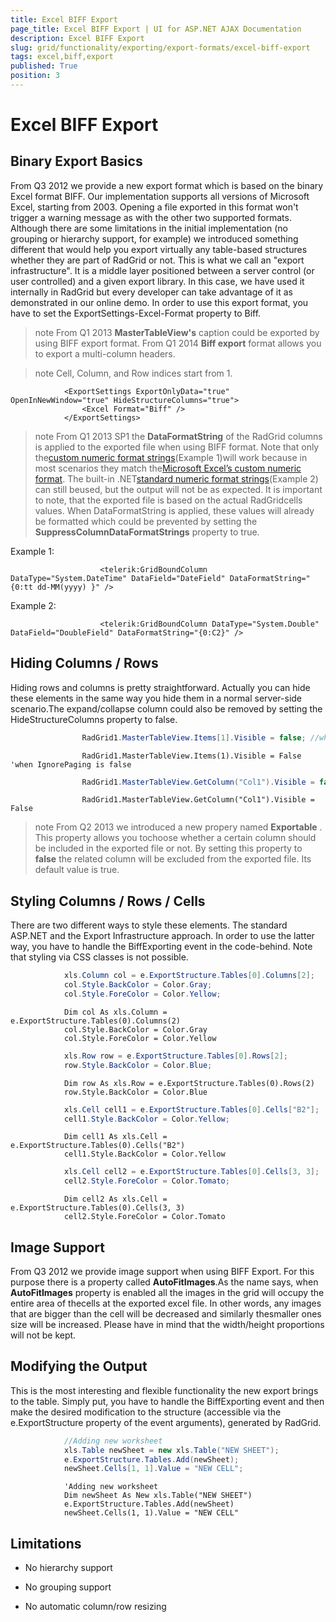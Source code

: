```yaml
---
title: Excel BIFF Export
page_title: Excel BIFF Export | UI for ASP.NET AJAX Documentation
description: Excel BIFF Export
slug: grid/functionality/exporting/export-formats/excel-biff-export
tags: excel,biff,export
published: True
position: 3
---
```


# Excel BIFF Export



## Binary Export Basics

From Q3 2012 we provide a new export format which is based on the binary Excel format BIFF. Our implementation supports all versions of Microsoft Excel, starting from 2003. Opening a file exported in this format won't trigger a warning message as with the other two supported formats. Although there are some limitations in the initial implementation (no grouping or hierarchy support, for example) we introduced something different that would help you export virtually any table-based structures whether they are part of RadGrid or not. This is what we call an "export infrastructure". It is a middle layer positioned between a server control (or user controlled) and a given export library. In this case, we have used it internally in RadGrid but every developer can take advantage of it as demonstrated in our online demo. In order to use this export format, you have to set the ExportSettings-Excel-Format property to Biff.

>note From Q1 2013 __MasterTableView's__ caption could be exported by using BIFF export format.
>From Q1 2014 __Biff export__ format allows you to export a multi-column headers.
>


>note Cell, Column, and Row indices start from 1.
>


````ASPNET
	        <ExportSettings ExportOnlyData="true" OpenInNewWindow="true" HideStructureColumns="true">
	            <Excel Format="Biff" />
	        </ExportSettings>
````



>note From Q1 2013 SP1 the __DataFormatString__ of the RadGrid columns is applied to the exported file when using BIFF format. Note that only the[custom numeric format strings](http://msdn.microsoft.com/en-us/library/0c899ak8%28v=vs.71%29.aspx)(Example 1)will work because in most scenarios they match the[Microsoft Excel’s custom numeric format](http://office.microsoft.com/en-gb/excel-help/create-a-custom-number-format-HP010342372.aspx). The built-in .NET[standard numeric format strings](http://msdn.microsoft.com/en-us/library/dwhawy9k%28v=vs.71%29.aspx)(Example 2) can still beused, but the output will not be as expected. It is important to note, that the exported file is based on the actual RadGridcells values. When DataFormatString is applied, these values will already be formatted which could be prevented by setting the __SuppressColumnDataFormatStrings__ property to true.
>


Example 1:

````ASPNET
	                <telerik:GridBoundColumn DataType="System.DateTime" DataField="DateField" DataFormatString="{0:tt dd-MM(yyyy) }" />
````



Example 2:

````ASPNET
	                <telerik:GridBoundColumn DataType="System.Double" DataField="DoubleField" DataFormatString="{0:C2}" />
````



## Hiding Columns / Rows

Hiding rows and columns is pretty straightforward. Actually you can hide these elements in the same way you hide them in a normal server-side scenario.The expand/collapse column could also be removed by setting the HideStructureColumns property to false.



````C#
	            RadGrid1.MasterTableView.Items[1].Visible = false; //when IgnorePaging is false
````
````VB.NET
	            RadGrid1.MasterTableView.Items(1).Visible = False 'when IgnorePaging is false
````




````C#
	            RadGrid1.MasterTableView.GetColumn("Col1").Visible = false;
````
````VB.NET
	            RadGrid1.MasterTableView.GetColumn("Col1").Visible = False
````


>note From Q2 2013 we introduced a new propery named __Exportable__ . This property allows you tochoose whether a certain column should be included in the exported file or not. By setting this property to __false__ the related column will be excluded from the exported file. Its default value is true.
>


## Styling Columns / Rows / Cells

There are two different ways to style these elements. The standard ASP.NET and the Export Infrastructure approach. In order to use the latter way, you have to handle the BiffExporting event in the code-behind. Note that styling via CSS classes is not possible.



````C#
	        xls.Column col = e.ExportStructure.Tables[0].Columns[2];
	        col.Style.BackColor = Color.Gray;
	        col.Style.ForeColor = Color.Yellow;
````
````VB.NET
	        Dim col As xls.Column = e.ExportStructure.Tables(0).Columns(2)
	        col.Style.BackColor = Color.Gray
	        col.Style.ForeColor = Color.Yellow
````




````C#
	        xls.Row row = e.ExportStructure.Tables[0].Rows[2];
	        row.Style.BackColor = Color.Blue;
````
````VB.NET
	        Dim row As xls.Row = e.ExportStructure.Tables(0).Rows(2)
	        row.Style.BackColor = Color.Blue
````




````C#
	        xls.Cell cell1 = e.ExportStructure.Tables[0].Cells["B2"];
	        cell1.Style.BackColor = Color.Yellow;
````
````VB.NET
	        Dim cell1 As xls.Cell = e.ExportStructure.Tables(0).Cells("B2")
	        cell1.Style.BackColor = Color.Yellow
````




````C#
	        xls.Cell cell2 = e.ExportStructure.Tables[0].Cells[3, 3];
	        cell2.Style.ForeColor = Color.Tomato;
````
````VB.NET
	        Dim cell2 As xls.Cell = e.ExportStructure.Tables(0).Cells(3, 3)
	        cell2.Style.ForeColor = Color.Tomato
````


## Image Support

From Q3 2012 we provide image support when using BIFF Export. For this purpose there is a property called __AutoFitImages__.As the name says, when __AutoFitImages__ property is enabled all the images in the grid will occupy the entire area of thecells at the exported excel file. In other words, any images that are bigger than the cell will be decreased and similarly thesmaller ones size will be increased. Please have in mind that the width/height proportions will not be kept.

## Modifying the Output

This is the most interesting and flexible functionality the new export brings to the table. Simply put, you have to handle the BiffExporting event and then make the desired modification to the structure (accessible via the e.ExportStructure property of the event arguments), generated by RadGrid.



````C#
	        //Adding new worksheet
	        xls.Table newSheet = new xls.Table("NEW SHEET");
	        e.ExportStructure.Tables.Add(newSheet);
	        newSheet.Cells[1, 1].Value = "NEW CELL";
````
````VB.NET
	        'Adding new worksheet
	        Dim newSheet As New xls.Table("NEW SHEET")
	        e.ExportStructure.Tables.Add(newSheet)
	        newSheet.Cells(1, 1).Value = "NEW CELL"
````


## Limitations

* No hierarchy support

* No grouping support

* No automatic column/row resizing
